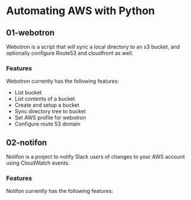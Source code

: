 # Automating AWS with Python

## 01-webotron

Webotron is a script that will sync a local directory to an s3 bucket, and optionally configure Route53 and cloudfront as well.

### Features

Webotron currently has the following features:
- List bucket
- List contents of a bucket
- Create and setup a bucket
- Sync directory tree to bucket
- Set AWS profile for webotron
- Configure route 53 domain

## 02-notifon

Notifon is a project to notify Slack users of changes to your AWS account using CloudWatch events.

### Features

Notifon currently has the following features:
